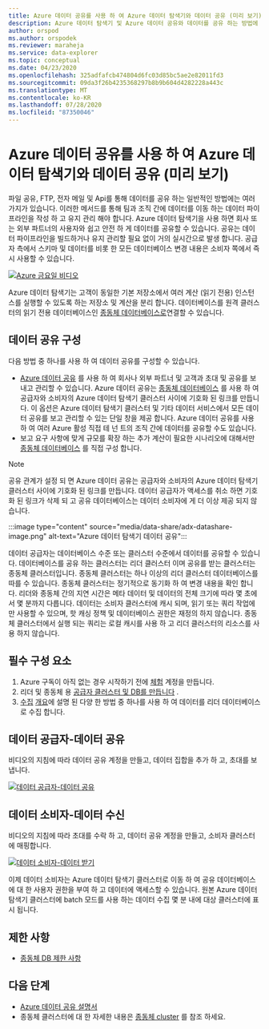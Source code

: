 ```yaml
---
title: Azure 데이터 공유를 사용 하 여 Azure 데이터 탐색기와 데이터 공유 (미리 보기)
description: Azure 데이터 탐색기 및 Azure 데이터 공유와 데이터를 공유 하는 방법에 대해 알아봅니다.
author: orspod
ms.author: orspodek
ms.reviewer: maraheja
ms.service: data-explorer
ms.topic: conceptual
ms.date: 04/23/2020
ms.openlocfilehash: 325adfafcb474804d6fc03d85bc5ae2e82011fd3
ms.sourcegitcommit: 09da3f26b4235368297b8b9b604d4282228a443c
ms.translationtype: MT
ms.contentlocale: ko-KR
ms.lasthandoff: 07/28/2020
ms.locfileid: "87350046"
---
```

# <a name="use-azure-data-share-to-share-data-with-azure-data-explorer-preview"></a>Azure 데이터 공유를 사용 하 여 Azure 데이터 탐색기와 데이터 공유 (미리 보기)

파일 공유, FTP, 전자 메일 및 Api를 통해 데이터를 공유 하는 일반적인 방법에는 여러 가지가 있습니다. 이러한 메서드를 통해 팀과 조직 간에 데이터를 이동 하는 데이터 파이프라인을 작성 하 고 유지 관리 해야 합니다. Azure 데이터 탐색기을 사용 하면 회사 또는 외부 파트너의 사용자와 쉽고 안전 하 게 데이터를 공유할 수 있습니다. 공유는 데이터 파이프라인을 빌드하거나 유지 관리할 필요 없이 거의 실시간으로 발생 합니다. 공급자 측에서 스키마 및 데이터를 비롯 한 모든 데이터베이스 변경 내용은 소비자 쪽에서 즉시 사용할 수 있습니다.

[![Azure 금요일 비디오](https://img.youtube.com/vi/Q3MJv90PegE/0.jpg)](https://www.youtube.com/watch?v=Q3MJv90PegE?&autoplay=1)

Azure 데이터 탐색기는 고객이 동일한 기본 저장소에서 여러 계산 (읽기 전용) 인스턴스를 실행할 수 있도록 하는 저장소 및 계산을 분리 합니다. 데이터베이스를 원격 클러스터의 읽기 전용 데이터베이스인 [종동체 데이터베이스로](follower.md)연결할 수 있습니다.

## <a name="configure-data-sharing"></a>데이터 공유 구성 

다음 방법 중 하나를 사용 하 여 데이터 공유를 구성할 수 있습니다.

* [Azure 데이터 공유](/azure/data-share/) 를 사용 하 여 회사나 외부 파트너 및 고객과 초대 및 공유를 보내고 관리할 수 있습니다. Azure 데이터 공유는 [종동체 데이터베이스](follower.md) 를 사용 하 여 공급자와 소비자의 Azure 데이터 탐색기 클러스터 사이에 기호화 된 링크를 만듭니다. 이 옵션은 Azure 데이터 탐색기 클러스터 및 기타 데이터 서비스에서 모든 데이터 공유를 보고 관리할 수 있는 단일 창을 제공 합니다. Azure 데이터 공유를 사용 하 여 여러 Azure 활성 직접 테 넌 트의 조직 간에 데이터를 공유할 수도 있습니다.
* 보고 요구 사항에 맞게 규모를 확장 하는 추가 계산이 필요한 시나리오에 대해서만 [종동체 데이터베이스](follower.md) 를 직접 구성 합니다.

> [!Note] 
> 공유 관계가 설정 되 면 Azure 데이터 공유는 공급자와 소비자의 Azure 데이터 탐색기 클러스터 사이에 기호화 된 링크를 만듭니다. 데이터 공급자가 액세스를 취소 하면 기호화 된 링크가 삭제 되 고 공유 데이터베이스는 데이터 소비자에 게 더 이상 제공 되지 않습니다.

:::image type="content" source="media/data-share/adx-datashare-image.png" alt-text="Azure 데이터 탐색기 데이터 공유":::

데이터 공급자는 데이터베이스 수준 또는 클러스터 수준에서 데이터를 공유할 수 있습니다. 데이터베이스를 공유 하는 클러스터는 리더 클러스터 이며 공유를 받는 클러스터는 종동체 클러스터입니다. 종동체 클러스터는 하나 이상의 리더 클러스터 데이터베이스를 따를 수 있습니다. 종동체 클러스터는 정기적으로 동기화 하 여 변경 내용을 확인 합니다. 리더와 종동체 간의 지연 시간은 메타 데이터 및 데이터의 전체 크기에 따라 몇 초에서 몇 분까지 다릅니다. 데이터는 소비자 클러스터에 캐시 되며, 읽기 또는 쿼리 작업에만 사용할 수 있으며, 핫 캐싱 정책 및 데이터베이스 권한은 재정의 하지 않습니다. 종동체 클러스터에서 실행 되는 쿼리는 로컬 캐시를 사용 하 고 리더 클러스터의 리소스를 사용 하지 않습니다.

## <a name="prerequisites"></a>필수 구성 요소

1. Azure 구독이 아직 없는 경우 시작하기 전에 [체험](https://azure.microsoft.com/free/) 계정을 만듭니다.
1. 리더 및 종동체 용 [공급자 클러스터 및 DB를 만듭니다](create-cluster-database-portal.md) .
1. [수집](ingest-sample-data.md) [개요](ingest-data-overview.md)에 설명 된 다양 한 방법 중 하나를 사용 하 여 데이터를 리더 데이터베이스로 수집 합니다.

## <a name="data-provider---share-data"></a>데이터 공급자-데이터 공유

비디오의 지침에 따라 데이터 공유 계정을 만들고, 데이터 집합을 추가 하 고, 초대를 보냅니다.

[![데이터 공급자-데이터 공유](https://img.youtube.com/vi/QmsTnr90_5o/0.jpg)](https://youtu.be/QmsTnr90_5o?&autoplay=1)

## <a name="data-consumer---receive-data"></a>데이터 소비자-데이터 수신

비디오의 지침에 따라 초대를 수락 하 고, 데이터 공유 계정을 만들고, 소비자 클러스터에 매핑합니다.

[![데이터 소비자-데이터 받기](https://img.youtube.com/vi/vBq6iFaCpdA/0.jpg)](https://youtu.be/vBq6iFaCpdA?&autoplay=1)

이제 데이터 소비자는 Azure 데이터 탐색기 클러스터로 이동 하 여 공유 데이터베이스에 대 한 사용자 권한을 부여 하 고 데이터에 액세스할 수 있습니다. 원본 Azure 데이터 탐색기 클러스터에 batch 모드를 사용 하는 데이터 수집 몇 분 내에 대상 클러스터에 표시 됩니다.

## <a name="limitations"></a>제한 사항

* [종동체 DB 제한 사항](follower.md#limitations)

## <a name="next-steps"></a>다음 단계

* [Azure 데이터 공유 설명서](/azure/data-share/)
* 종동체 클러스터에 대 한 자세한 내용은 [종동체 cluster](follower.md) 를 참조 하세요.
